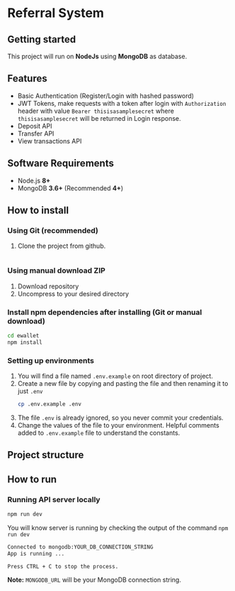 # Referral System

## Getting started

This project will run on **NodeJs** using **MongoDB** as database.

## Features

- Basic Authentication (Register/Login with hashed password)
- JWT Tokens, make requests with a token after login with `Authorization` header with value `Bearer thisisasamplesecret` where `thisisasamplesecret` will be returned in Login response.
- Deposit API
- Transfer API
- View transactions API

## Software Requirements

- Node.js **8+**
- MongoDB **3.6+** (Recommended **4+**)

## How to install

### Using Git (recommended)

1.  Clone the project from github.

```bash

```

### Using manual download ZIP

1.  Download repository
2.  Uncompress to your desired directory

### Install npm dependencies after installing (Git or manual download)

```bash
cd ewallet
npm install
```

### Setting up environments

1. You will find a file named `.env.example` on root directory of project.
2. Create a new file by copying and pasting the file and then renaming it to just `.env`
   ```bash
   cp .env.example .env
   ```
3. The file `.env` is already ignored, so you never commit your credentials.
4. Change the values of the file to your environment. Helpful comments added to `.env.example` file to understand the constants.

## Project structure

## How to run

### Running API server locally

```bash
npm run dev
```

You will know server is running by checking the output of the command `npm run dev`

```bash
Connected to mongodb:YOUR_DB_CONNECTION_STRING
App is running ...

Press CTRL + C to stop the process.
```

**Note:** `MONGODB_URL` will be your MongoDB connection string.

